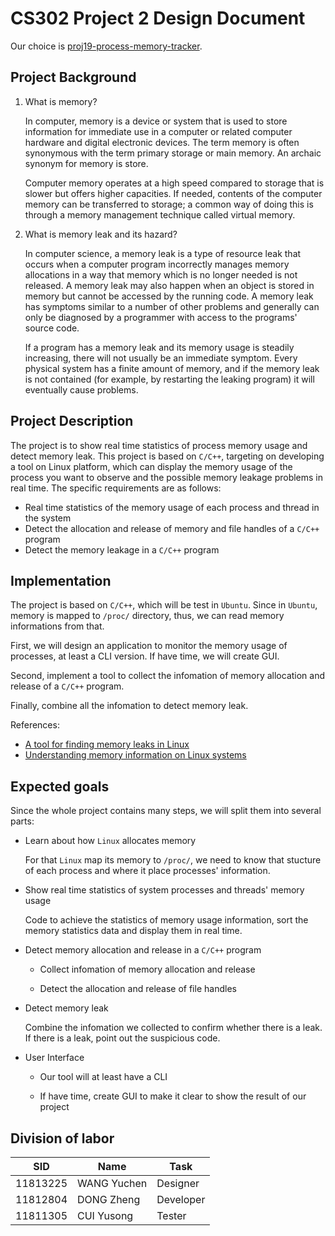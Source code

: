 # CS302 Project 2 Design Document

Our choice is [proj19-process-memory-tracker](https://github.com/oscomp/proj19-process-memory-tracker).

## Project Background

1. What is memory?

    In computer, memory is a device or system that is used to store information for immediate use in a computer or related computer hardware and digital electronic devices. The term memory is often synonymous with the term primary storage or main memory. An archaic synonym for memory is store.

    Computer memory operates at a high speed compared to storage that is slower but offers higher capacities. If needed, contents of the computer memory can be transferred to storage; a common way of doing this is through a memory management technique called virtual memory.

2. What is memory leak and its hazard?

    In computer science, a memory leak is a type of resource leak that occurs when a computer program incorrectly manages memory allocations in a way that memory which is no longer needed is not released. A memory leak may also happen when an object is stored in memory but cannot be accessed by the running code. A memory leak has symptoms similar to a number of other problems and generally can only be diagnosed by a programmer with access to the programs' source code.

    If a program has a memory leak and its memory usage is steadily increasing, there will not usually be an immediate symptom. Every physical system has a finite amount of memory, and if the memory leak is not contained (for example, by restarting the leaking program) it will eventually cause problems.

## Project Description

The project is to show real time statistics of process memory usage and detect memory leak. This project is based on `C/C++`, targeting on developing a tool on Linux platform, which can display the memory usage of the process you want to observe and the possible memory leakage problems in real time. The specific requirements are as follows:

- Real time statistics of the memory usage of each process and thread in the system
- Detect the allocation and release of memory and file handles of a `C/C++` program
- Detect the memory leakage in a `C/C++` program

## Implementation

The project is based on `C/C++`, which will be test in `Ubuntu`. Since in `Ubuntu`, memory is mapped to `/proc/` directory, thus, we can read memory informations from that.

First, we will design an application to monitor the memory usage of processes, at least a CLI version. If have time, we will create GUI.

Second, implement a tool to collect the infomation of memory allocation and release of a `C/C++` program.

Finally, combine all the infomation to detect memory leak.

References:

- [A tool for finding memory leaks in Linux](https://github.com/d99kris/heapusage)
- [Understanding memory information on Linux systems](https://linux-audit.com/understanding-memory-information-on-linux-systems/)

## Expected goals

Since the whole project contains many steps, we will split them into several parts:

- Learn about how `Linux` allocates memory

    For that `Linux` map its memory to `/proc/`, we need to know that stucture of each process and where it place processes' information.

- Show real time statistics of system processes and threads' memory usage

    Code to achieve the statistics of memory usage information, sort the memory statistics data and display them in real time.

- Detect memory allocation and release in a `C/C++` program

    - Collect infomation of memory allocation and release

    - Detect the allocation and release of file handles

- Detect memory leak

    Combine the infomation we collected to confirm whether there is a leak. If there is a leak, point out the suspicious code.

- User Interface

    - Our tool will at least have a CLI

    - If have time, create GUI to make it clear to show the result of our project

## Division of labor

| SID      | Name        | Task      |
| -------- | ----------- | --------- |
| 11813225 | WANG Yuchen | Designer  |
| 11812804 | DONG Zheng  | Developer |
| 11811305 | CUI Yusong  | Tester    |
